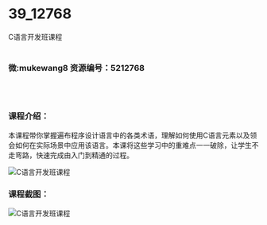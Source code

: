 # 39_12768
C语言开发班课程
<br/></br>
<h3>微:mukewang8 资源编号：5212768</h3>
<br/></br>
<h3>课程介绍：</h3>
<p>本课程带你掌握遍布程序设计语言中的各类术语，理解如何使用<a title="查看与 C语言 相关的文章" target="_blank">C语言</a>元素以及领会如何在实际场景中应用该语言。本课将这些学习中的重难点一一破除，让学生不走弯路，快速完成由入门到精通的过程。</p>
<p><img src="https://www.ko996.com/wp-content/uploads/img/2020/05/2-21-300x182.png" alt="C语言开发班课程"></p>
<div class="info-desc">
<h3>课程截图：</h3>
<p><img src="https://www.ko996.com/wp-content/uploads/img/2020/05/1-21.png" alt="C语言开发班课程"></p>


			
</div>
